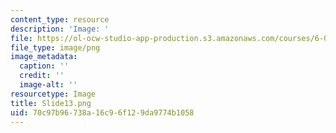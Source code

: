 ```yaml
---
content_type: resource
description: 'Image: '
file: https://ol-ocw-studio-app-production.s3.amazonaws.com/courses/6-004-computation-structures-spring-2017/70c97b96738a16c96f129da9774b1058_Slide13.png
file_type: image/png
image_metadata:
  caption: ''
  credit: ''
  image-alt: ''
resourcetype: Image
title: Slide13.png
uid: 70c97b96-738a-16c9-6f12-9da9774b1058
---
```

